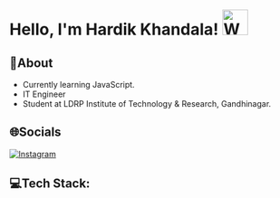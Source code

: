 # Hello, I'm Hardik Khandala! <a> <img src="https://raw.githubusercontent.com/nixin72/nixin72/master/wave.gif" alt="Waving hand animated gif" height="45" style="max-width: 100%; display: inline-block;"> </a>

## **💫About**

- Currently learning JavaScript.
- IT Engineer
- Student at LDRP Institute of Technology & Research, Gandhinagar.

## **🌐Socials**
<a href="https://www.instagram.com/hardik.khandala22/"> <img src="https://camo.githubusercontent.com/b3d4671768bd0f9b6c8f410a25a96e0c5a4d135208d8910461e986f97e7985ab/68747470733a2f2f696d672e736869656c64732e696f2f62616467652f496e7374616772616d2d4534343035463f7374796c653d666f722d7468652d6261646765266c6f676f3d696e7374616772616d266c6f676f436f6c6f723d7768697465" alt="Instagram" style="max-width: 100%;"></a>

## **💻Tech Stack:**

